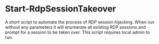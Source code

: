# Start-RdpSessionTakeover
A short script to automate the process of RDP session hijacking.
When run without any parameters it will enumerate all existing RDP sessions and prompt for a session to be taken over.
This script requires local admin to run.